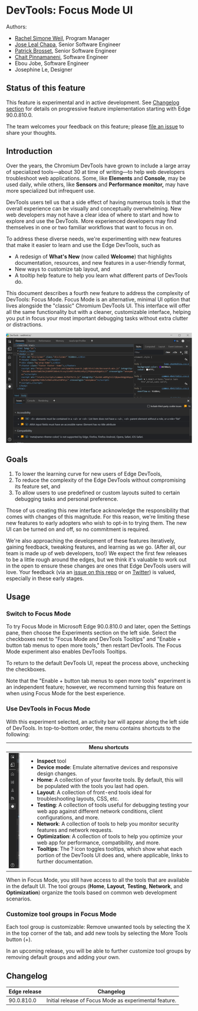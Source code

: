 # DevTools: Focus Mode UI

Authors:
 - [Rachel Simone Weil](https://github.com/hxlnt), Program Manager
 - [Jose Leal Chapa](https://github.com/joselea), Senior Software Engineer
 - [Patrick Brosset](https://github.com/captainbrosset), Senior Software Engineer
 - [Chait Pinnamaneni](https://github.com/noobtiger), Software Engineer
 - Ebou Jobe, Software Engineer
 - Josephine Le, Designer

## Status of this feature
This feature is experimental and in active development. See [Changelog section](#changelog) for details on progressive feature implementation starting with Edge 90.0.810.0.

The team welcomes your feedback on this feature; please [file an issue](https://github.com/MicrosoftEdge/MSEdgeExplainers/issues/new?labels=DevTools&template=devtools.md&title=%5BDevTools%5D+%3CTITLE+HERE%3E) to share your thoughts.

## Introduction
Over the years, the Chromium DevTools have grown to include a large array of specialized tools—about 30 at time of writing—to help web developers troubleshoot web applications. Some, like **Elements** and **Console**, may be used daily, while others, like **Sensors** and **Performance monitor,** may have more specialized but infrequent use.

DevTools users tell us that a side effect of having numerous tools is that the overall experience can be visually and conceptually overwhelming. New web developers may not have a clear idea of where to start and how to explore and use the DevTools. More experienced developers may find themselves in one or two familiar workflows that want to focus in on.

To address these diverse needs, we're experimenting with new features that make it easier to learn and use the Edge DevTools, such as
  -  A redesign of **What's New** (now called **Welcome**) that highlights documentation, resources, and new features in a user-friendly format,
  -  New ways to customize tab layout, and
  -  A tooltip help feature to help you learn what different parts of DevTools do.

This document describes a fourth new feature to address the complexity of DevTools: Focus Mode. Focus Mode is an alternative, minimal UI option that lives alongside the "classic" Chromium DevTools UI. This interface will offer all the same functionality but with a cleaner, customizable interface, helping you put in focus your most important debugging tasks without extra clutter or distractions.

![Focus Mode UI](focusmode.png)

## Goals
  1. To lower the learning curve for new users of Edge DevTools,
  2. To reduce the complexity of the Edge DevTools without compromising its feature set, and
  3. To allow users to use predefined or custom layouts suited to certain debugging tasks and personal preference.

Those of us creating this new interface acknowledge the responsibility that comes with changes of this magnitude. For this reason, we're limiting these new features to early adopters who wish to opt-in to trying them. The new UI can be turned on and off, so no commitment is required.

We're also approaching the development of these features iteratively, gaining feedback, tweaking features, and learning as we go. (After all, our team is made up of web developers, too!) We expect the first few releases to be a little rough around the edges, but we think it's valuable to work out in the open to ensure these changes are ones that Edge DevTools users will love. Your feedback (via an [issue on this repo](https://github.com/MicrosoftEdge/MSEdgeExplainers/issues/new?labels=DevTools&template=devtools.md&title=%5BDevTools%5D+%3CTITLE+HERE%3E) or on [Twitter](https://twitter.com/EdgeDevTools)) is valued, especially in these early stages.

## Usage

### Switch to Focus Mode
To try Focus Mode in Microsoft Edge 90.0.810.0 and later, open the Settings pane, then choose the Experiments section on the left side. Select the checkboxes next to "Focus Mode and DevTools Tooltips" and "Enable + button tab menus to open more tools," then restart DevTools. The Focus Mode experiment also enables DevTools Tooltips.

To return to the default DevTools UI, repeat the process above, unchecking the checkboxes.

Note that the "Enable + button tab menus to open more tools" experiment is an independent feature; however, we recommend turning this feature on when using Focus Mode for the best experience.

### Use DevTools in Focus Mode

With this experiment selected, an activity bar will appear along the left side of DevTools. In top-to-bottom order, the menu contains shortcuts to the following:

|              | Menu shortcuts                                          |
|--------------|---------------------------------------------------------|
| ![Toolbar](toolbar-fade.png)   |   <ul><li><strong>Inspect</strong> tool</li><li><strong>Device mode</strong>: Emulate alternative devices and responsive design changes.</li><li><strong>Home</strong>: A collection of your favorite tools. By default, this will be populated with the tools you last had open.</li><li><strong>Layout</strong>: A collection of front-end tools ideal for troubleshooting layouts, CSS, etc.</li><li><strong>Testing</strong>: A collection of tools useful for debugging testing your web app against different network conditions, client configurations, and more.</li><li><strong>Network</strong>: A collection of tools to help you monitor security features and network requests.</li><li><strong>Optimization</strong>: A collection of tools to help you optimize your web app for performance, compatibility, and more.</li><li><strong>Tooltips</strong>: The ? icon toggles tooltips, which show what each portion of the DevTools UI does and, where applicable, links to further documentation.</li></ul>

When in Focus Mode, you still have access to all the tools that are available in the default UI. The tool groups (**Home**, **Layout**, **Testing**, **Network**, and **Optimization**) organize the tools based on common web development scenarios.

### Customize tool groups in Focus Mode

Each tool group is customizable: Remove unwanted tools by selecting the X in the top corner of the tab, and add new tools by selecting the More Tools button (+).

In an upcoming release, you will be able to further customize tool groups by removing default groups and adding your own.


## Changelog

| Edge release | Changelog                                               |
|--------------|---------------------------------------------------------|
| 90.0.810.0   | Initial release of Focus Mode as experimental feature.  |
